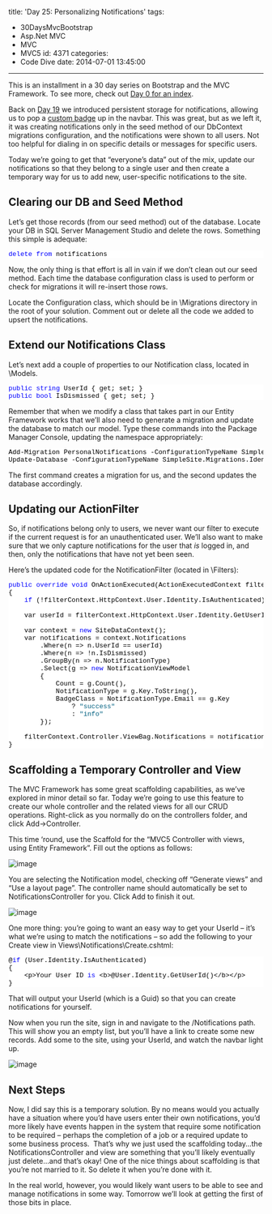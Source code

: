 title: 'Day 25: Personalizing Notifications'
tags:
  - 30DaysMvcBootstrap
  - Asp.Net MVC
  - MVC
  - MVC5
id: 4371
categories:
  - Code Dive
date: 2014-07-01 13:45:00
---

This is an installment in a 30 day series on Bootstrap and the MVC Framework. To see more, check out [Day 0 for an index](http://jameschambers.com/2014/06/day-0-boothstrapping-mvc-for-the-next-30-days/).

Back on [Day 19](http://jameschambers.com/2014/06/day-19-long-running-notifications-using-badges-and-entity-framework-code-first/) we introduced persistent storage for notifications, allowing us to pop a [custom badge](http://jameschambers.com/2014/06/day-18-customizing-and-rendering-bootstrap-badges/) up in the navbar. This was great, but as we left it, it was creating notifications only in the seed method of our DbContext migrations configuration, and the notifications were shown to all users. Not too helpful for dialing in on specific details or messages for specific users.

Today we’re going to get that “everyone’s data” out of the mix, update our notifications so that they belong to a single user and then create a temporary way for us to add new, user-specific notifications to the site.

## Clearing our DB and Seed Method

Let’s get those records (from our seed method) out of the database. Locate your DB in SQL Server Management Studio and delete the rows. Something this simple is adequate:
<pre class="csharpcode"><span class="kwrd">delete</span> <span class="kwrd">from</span> notifications</pre>
<style type="text/css">.csharpcode, .csharpcode pre
{
	font-size: small;
	color: black;
	font-family: consolas, "Courier New", courier, monospace;
	background-color: #ffffff;
	/*white-space: pre;*/
}
.csharpcode pre { margin: 0em; }
.csharpcode .rem { color: #008000; }
.csharpcode .kwrd { color: #0000ff; }
.csharpcode .str { color: #006080; }
.csharpcode .op { color: #0000c0; }
.csharpcode .preproc { color: #cc6633; }
.csharpcode .asp { background-color: #ffff00; }
.csharpcode .html { color: #800000; }
.csharpcode .attr { color: #ff0000; }
.csharpcode .alt 
{
	background-color: #f4f4f4;
	width: 100%;
	margin: 0em;
}
.csharpcode .lnum { color: #606060; }
</style>

Now, the only thing is that effort is all in vain if we don’t clean out our seed method. Each time the database configuration class is used to perform or check for migrations it will re-insert those rows.

Locate the Configuration class, which should be in \Migrations directory in the root of your solution. Comment out or delete all the code we added to upsert the notifications.

## Extend our Notifications Class

Let’s next add a couple of properties to our Notification class, located in \Models.
<pre class="csharpcode"><span class="kwrd">public</span> <span class="kwrd">string</span> UserId { get; set; }
<span class="kwrd">public</span> <span class="kwrd">bool</span> IsDismissed { get; set; }</pre>
<style type="text/css">.csharpcode, .csharpcode pre
{
	font-size: small;
	color: black;
	font-family: consolas, "Courier New", courier, monospace;
	background-color: #ffffff;
	/*white-space: pre;*/
}
.csharpcode pre { margin: 0em; }
.csharpcode .rem { color: #008000; }
.csharpcode .kwrd { color: #0000ff; }
.csharpcode .str { color: #006080; }
.csharpcode .op { color: #0000c0; }
.csharpcode .preproc { color: #cc6633; }
.csharpcode .asp { background-color: #ffff00; }
.csharpcode .html { color: #800000; }
.csharpcode .attr { color: #ff0000; }
.csharpcode .alt 
{
	background-color: #f4f4f4;
	width: 100%;
	margin: 0em;
}
.csharpcode .lnum { color: #606060; }
</style>

Remember that when we modify a class that takes part in our Entity Framework works that we’ll also need to generate a migration and update the database to match our model. Type these commands into the Package Manager Console, updating the namespace appropriately:
<pre class="csharpcode">Add-Migration PersonalNotifications -ConfigurationTypeName SimpleSite.Migrations.Configuration
Update-Database -ConfigurationTypeName SimpleSite.Migrations.Identity.Configuration</pre>

The first command creates a migration for us, and the second updates the database accordingly.
<style type="text/css">.csharpcode, .csharpcode pre
{
	font-size: small;
	color: black;
	font-family: consolas, "Courier New", courier, monospace;
	background-color: #ffffff;
	/*white-space: pre;*/
}
.csharpcode pre { margin: 0em; }
.csharpcode .rem { color: #008000; }
.csharpcode .kwrd { color: #0000ff; }
.csharpcode .str { color: #006080; }
.csharpcode .op { color: #0000c0; }
.csharpcode .preproc { color: #cc6633; }
.csharpcode .asp { background-color: #ffff00; }
.csharpcode .html { color: #800000; }
.csharpcode .attr { color: #ff0000; }
.csharpcode .alt 
{
	background-color: #f4f4f4;
	width: 100%;
	margin: 0em;
}
.csharpcode .lnum { color: #606060; }
</style>

## Updating our ActionFilter

So, if notifications belong only to users, we never want our filter to execute if the current request is for an unauthenticated user. We’ll also want to make sure that we only capture notifications for the user that _is_ logged in, and then, only the notifications that have not yet been seen.&nbsp; 

Here’s the updated code for the NotificationFilter (located in \Filters):
<pre class="csharpcode"><span class="kwrd">public</span> <span class="kwrd">override</span> <span class="kwrd">void</span> OnActionExecuted(ActionExecutedContext filterContext)
{
    <span class="kwrd">if</span> (!filterContext.HttpContext.User.Identity.IsAuthenticated) <span class="kwrd">return</span>;

    var userId = filterContext.HttpContext.User.Identity.GetUserId();

    var context = <span class="kwrd">new</span> SiteDataContext();
    var notifications = context.Notifications
        .Where(n =&gt; n.UserId == userId)
        .Where(n =&gt; !n.IsDismissed)
        .GroupBy(n =&gt; n.NotificationType)
        .Select(g =&gt; <span class="kwrd">new</span> NotificationViewModel
        {
            Count = g.Count(),
            NotificationType = g.Key.ToString(),
            BadgeClass = NotificationType.Email == g.Key
                ? <span class="str">"success"</span>
                : <span class="str">"info"</span>
        });

    filterContext.Controller.ViewBag.Notifications = notifications;
}</pre>
<style type="text/css">.csharpcode, .csharpcode pre
{
	font-size: small;
	color: black;
	font-family: consolas, "Courier New", courier, monospace;
	background-color: #ffffff;
	/*white-space: pre;*/
}
.csharpcode pre { margin: 0em; }
.csharpcode .rem { color: #008000; }
.csharpcode .kwrd { color: #0000ff; }
.csharpcode .str { color: #006080; }
.csharpcode .op { color: #0000c0; }
.csharpcode .preproc { color: #cc6633; }
.csharpcode .asp { background-color: #ffff00; }
.csharpcode .html { color: #800000; }
.csharpcode .attr { color: #ff0000; }
.csharpcode .alt 
{
	background-color: #f4f4f4;
	width: 100%;
	margin: 0em;
}
.csharpcode .lnum { color: #606060; }
</style>

## Scaffolding a Temporary Controller and View

The MVC Framework has some great scaffolding capabilities, as we’ve explored in minor detail so far. Today we’re going to use this feature to create our whole controller and the related views for all our CRUD operations. Right-click as you normally do on the controllers folder, and click Add-&gt;Controller. 

This time ‘round, use the Scaffold for the “MVC5 Controller with views, using Entity Framework”. Fill out the options as follows:

![image](https://jcblogimages.blob.core.windows.net/img/2014/07/image.png "image")

You are selecting the Notification model, checking off “Generate views” and “Use a layout page”. The controller name should automatically be set to NotificationsController for you. Click Add to finish it out.

![image](https://jcblogimages.blob.core.windows.net/img/2014/07/image1.png "image")

One more thing: you’re going to want an easy way to get your UserId – it’s what we’re using to match the notifications – so add the following to your Create view in Views\Notifications\Create.cshtml:
<pre class="csharpcode">@<span class="kwrd">if</span> (User.Identity.IsAuthenticated)
{
    &lt;p&gt;Your User ID <span class="kwrd">is</span> &lt;b&gt;@User.Identity.GetUserId()&lt;/b&gt;&lt;/p&gt;
}</pre>
<style type="text/css">.csharpcode, .csharpcode pre
{
	font-size: small;
	color: black;
	font-family: consolas, "Courier New", courier, monospace;
	background-color: #ffffff;
	/*white-space: pre;*/
}
.csharpcode pre { margin: 0em; }
.csharpcode .rem { color: #008000; }
.csharpcode .kwrd { color: #0000ff; }
.csharpcode .str { color: #006080; }
.csharpcode .op { color: #0000c0; }
.csharpcode .preproc { color: #cc6633; }
.csharpcode .asp { background-color: #ffff00; }
.csharpcode .html { color: #800000; }
.csharpcode .attr { color: #ff0000; }
.csharpcode .alt 
{
	background-color: #f4f4f4;
	width: 100%;
	margin: 0em;
}
.csharpcode .lnum { color: #606060; }
</style>

That will output your UserId (which is a Guid) so that you can create notifications for yourself. 

Now when you run the site, sign in and navigate to the /Notifications path. This will show you an empty list, but you’ll have a link to create some new records. Add some to the site, using your UserId, and watch the navbar light up.

![image](https://jcblogimages.blob.core.windows.net/img/2014/07/image2.png "image")

## Next Steps

Now, I did say this is a temporary solution. By no means would you actually have a situation where you’d have users enter their own notifications, you’d more likely have events happen in the system that require some notification to be required – perhaps the completion of a job or a required update to some business process.&nbsp; That’s why we just used the scaffolding today…the NotificationsController and view are something that you’ll likely eventually just delete…and that’s okay! One of the nice things about scaffolding is that you’re not married to it. So delete it when you’re done with it.

In the real world, however, you would likely want users to be able to see and manage notifications in some way. Tomorrow we’ll look at getting the first of those bits in place.